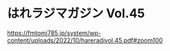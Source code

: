 # はれラジマガジン Vol.45
https://fmtomi785.jp/system/wp-content/uploads/2022/10/hareradivol.45.pdf#zoom100
